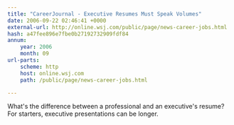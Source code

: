 ```yaml
---
title: "CareerJournal - Executive Resumes Must Speak Volumes"
date: 2006-09-22 02:46:41 +0000
external-url: http://online.wsj.com/public/page/news-career-jobs.html
hash: a47fee896e7fbe0b27192732909fdf84
annum:
    year: 2006
    month: 09
url-parts:
    scheme: http
    host: online.wsj.com
    path: /public/page/news-career-jobs.html

---
```


What's the difference between a professional and an executive's resume? For starters, executive presentations can be longer.

